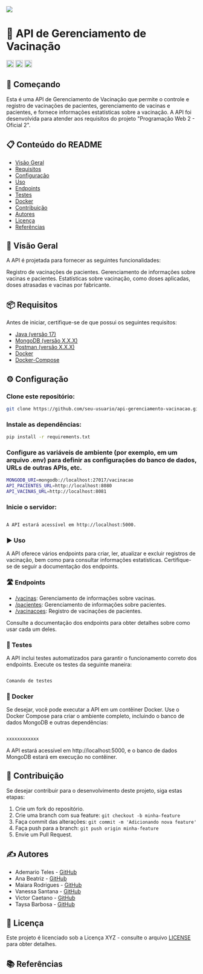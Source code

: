 <img src="http://img.shields.io/static/v1?label=STATUS&message=EM%20DESENVOLVIMENTO&color=GREEN&style=for-the-badge"/>
</p>

# 💉 API de Gerenciamento de Vacinação

<code><img height="20" src="https://img.shields.io/badge/Java-007396?style=for-the-badge&logo=java&logoColor=white"></code>
<code><img height="20" src="https://img.shields.io/badge/MongoDB-47A248?style=for-the-badge&logo=mongodb&logoColor=white"></code>
<code><img height="20" src="https://img.shields.io/badge/Postman-FF6C37?style=for-the-badge&logo=postman&logoColor=white"></code>

## 🚀 Começando

Esta é uma API de Gerenciamento de Vacinação que permite o controle e registro de vacinações de pacientes, gerenciamento de vacinas e pacientes, e fornece informações estatísticas sobre a vacinação. A API foi desenvolvida para atender aos requisitos do projeto "Programação Web 2 - Oficial 2".

## 📋 Conteúdo do README

- [Visão Geral](#visão-geral)
- [Requisitos](#requisitos)
- [Configuração](#configuração)
- [Uso](#uso)
- [Endpoints](#endpoints)
- [Testes](#testes)
- [Docker](#docker)
- [Contribuição](#contribuição)
- [Autores](#autores)
- [Licença](#licença)
- [Referências](#referências)

  
##  📝  Visão Geral

A API é projetada para fornecer as seguintes funcionalidades:

Registro de vacinações de pacientes.
Gerenciamento de informações sobre vacinas e pacientes.
Estatísticas sobre vacinação, como doses aplicadas, doses atrasadas e vacinas por fabricante.

## 📦 Requisitos

Antes de iniciar, certifique-se de que possui os seguintes requisitos:

- [Java (versão 17)](https://www.java.com/)
- [MongoDB (versão X.X.X)](https://www.mongodb.com/)
- [Postman (versão X.X.X)](https://www.postman.com/)
- [Docker](https://www.docker.com/)
- [Docker-Compose](https://www.docker.com/)


## ⚙️ Configuração


### Clone este repositório:

```bash
git clone https://github.com/seu-usuario/api-gerenciamento-vacinacao.git
```

### Instale as dependências:
```bash
pip install -r requirements.txt
```

###  Configure as variáveis de ambiente (por exemplo, em um arquivo .env) para definir as configurações do banco de dados, URLs de outras APIs, etc.

```bash
MONGODB_URI=mongodb://localhost:27017/vacinacao
API_PACIENTES_URL=http://localhost:8080
API_VACINAS_URL=http://localhost:8081
```

###  Inicie o servidor:

```bash

A API estará acessível em http://localhost:5000.
```

###  ▶️ Uso

A API oferece vários endpoints para criar, ler, atualizar e excluir registros de vacinação, bem como para consultar informações estatísticas. Certifique-se de seguir a documentação dos endpoints.

###  🛣️ Endpoints

- [/vacinas](#vacinas): Gerenciamento de informações sobre vacinas.
- [/pacientes](#pacientes): Gerenciamento de informações sobre pacientes.
- [/vacinacoes](#vacinacoes): Registro de vacinações de pacientes.


Consulte a documentação dos endpoints para obter detalhes sobre como usar cada um deles.

### 🧪 Testes
A API inclui testes automatizados para garantir o funcionamento correto dos endpoints. Execute os testes da seguinte maneira:

```bash

Comando de testes

```
###  🐳 Docker

Se desejar, você pode executar a API em um contêiner Docker. Use o Docker Compose para criar o ambiente completo, incluindo o banco de dados MongoDB e outras dependências:

```bash

xxxxxxxxxxxx

```

A API estará acessível em http://localhost:5000, e o banco de dados MongoDB estará em execução no contêiner.

## 🤝 Contribuição

Se desejar contribuir para o desenvolvimento deste projeto, siga estas etapas:

1. Crie um fork do repositório.
2. Crie uma branch com sua feature: `git checkout -b minha-feature`
3. Faça commit das alterações: `git commit -m 'Adicionando nova feature'`
4. Faça push para a branch: `git push origin minha-feature`
5. Envie um Pull Request.

## ✍️ Autores


- Ademario Teles - [GitHub](https://github.com/usuario1)
- Ana Beatriz  - [GitHub](https://github.com/usuario2)
- Maiara Rodrigues  - [GitHub](https://github.com/usuario3)
- Vanessa Santana  - [GitHub](https://github.com/usuario4)
- Victor Caetano - [GitHub](https://github.com/usuario5)
- Taysa Barbosa  - [GitHub](https://github.com/usuario6)


## 📄 Licença

Este projeto é licenciado sob a Licença XYZ - consulte o arquivo [LICENSE](LICENSE) para obter detalhes.

## 📚 Referências
